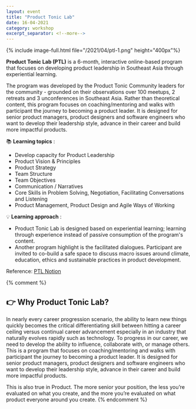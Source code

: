 ```yaml
---
layout: event
title: "Product Tonic Lab"
date: 16-04-2021
category: workshop
excerpt_separator: <!--more-->
---
```

{% include image-full.html file="/2021/04/ptl-1.png" height="400px"%}

<!--more-->
**Product Tonic Lab (PTL)** is a 6-month, interactive online-based program that focuses on developing product leadership in Southeast Asia through experiential learning. 

The program was developed by the Product Tonic Community leaders for the community - grounded on their observations over 100 meetups, 2 retreats and 3 unconferences in Southeast Asia. Rather than theoretical content, this program focuses on coaching/mentoring and walks with participant the journey to becoming a product leader. It is designed for senior product managers, product designers and software engineers who want to develop their leadership style, advance in their career and build more impactful products. 

📚  **Learning topics** :

- Develop capacity for Product Leadership
- Product Vision & Principles
- Product Strategy
- Team Structure
- Team Objectives
- Communication / Narratives
- Core Skills in Problem Solving, Negotiation, Facilitating Conversations and Listening
- Product Management, Product Design and Agile Ways of Working

💡 **Learning approach** : 

- Product Tonic Lab is designed based on experiential learning; learning through experience instead of passive consumption of the program's content.
- Another program highlight is the facilitated dialogues. Participant are invited to co-build a safe space to discuss macro issues around climate, education, ethics and sustainable practices in product development. 


Reference: [PTL Notion](https://www.notion.so/Product-Tonic-Lab-6d79313ebca7440aacd49fb9258dc299)

{% comment %} 
## 👉 Why Product Tonic Lab?

In nearly every career progression scenario, the ability to learn new things quickly becomes the critical differentiating skill between hitting a career ceiling versus continual career advancement especially in an industry that naturally evolves rapidly such as technology. To progress in our career, we need to develop the ability to influence, collaborate with, or manage others. This is a program that focuses on coaching/mentoring and walks with participant the journey to becoming a product leader. It is designed for senior product managers, product designers and software engineers who want to develop their leadership style, advance in their career and build more impactful products. 

This is also true in Product. The more senior your position, the less you’re evaluated on what you create, and the more you’re evaluated on what product everyone around you create.
{% endcomment %}